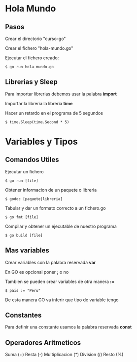 Hola Mundo
===

## Pasos

Crear el directorio "curso-go"

Crear el fichero "hola-mundo.go"

Ejecutar el fichero creado:
    
    $ go run hola-mundo.go

## Librerias y Sleep

Para importar librerias debemos usar la palabra **import**

Importar la libreria la libreria **time**

Hacer un retardo en el programa de 5 segundos

    $ time.Sleep(time.Second * 5)

Variables y Tipos
===

## Comandos Utiles

Ejecutar un fichero 

    $ go run [file]

Obtener informacion de un paquete o libreria

    $ godoc [paquete|libreria]

Tabular y dar un formato correcto a un fichero.go

    $ go fmt [file]

Compilar y obtener un ejecutable de nuestro programa

    $ go build [file]

## Mas variables

Crear variables con la palabra reservada **var**

En GO es opcional poner **;** o no

Tambien se pueden crear variables de otra manera **:=**

    $ pais := "Peru"

De esta manera GO va inferir que tipo de variable tengo

## Constantes

Para definir una constante usamos la palabra reservada **const**

## Operadores Aritmeticos

Suma (+)
Resta (-)
Multiplicacion (*)
Division (/)
Resto (%)




